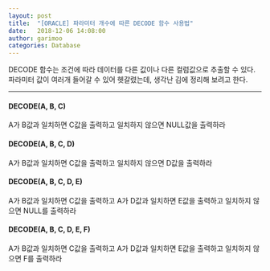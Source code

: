 ```yaml
---
layout: post
title:  "[ORACLE] 파라미터 개수에 따른 DECODE 함수 사용법"
date:   2018-12-06 14:08:00
author: garimoo
categories: Database
---
```


DECODE 함수는 조건에 따라 데이터를 다른 값이나 다른 컬럼값으로 추출할 수 있다.
파라미터 값이 여러개 들어갈 수 있어 헷갈렸는데, 생각난 김에 정리해 보려고 한다.

-------------

#### DECODE(A, B, C)

A가 B값과 일치하면 C값을 출력하고
일치하지 않으면 NULL값을 출력하라

#### DECODE(A, B, C, D)

A가 B값과 일치하면 C값을 출력하고
일치하지 않으면 D값을 출력하라

#### DECODE(A, B, C, D, E)

A가 B값과 일치하면 C값을 출력하고
A가 D값과 일치하면 E값을 출력하고
일치하지 않으면 NULL를 출력하라

#### DECODE(A, B, C, D, E, F)

A가 B값과 일치하면 C값을 출력하고
A가 D값과 일치하면 E값을 출력하고
일치하지 않으면 F를 출력하라

